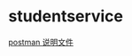 # studentservice

[postman 说明文件](https://github.com/crazyCodeLove/studentservice/blob/master/sys/src/main/resources/script/postman.MD)

